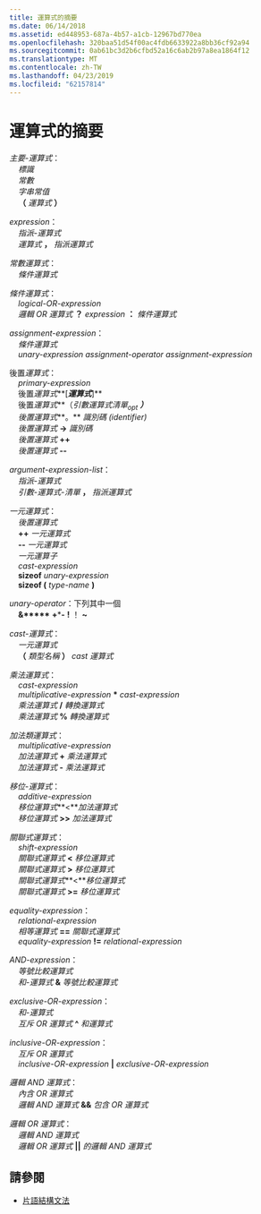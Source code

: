 ```yaml
---
title: 運算式的摘要
ms.date: 06/14/2018
ms.assetid: ed448953-687a-4b57-a1cb-12967bd770ea
ms.openlocfilehash: 320baa51d54f00ac4fdb6633922a8bb36cf92a94
ms.sourcegitcommit: 0ab61bc3d2b6cfbd52a16c6ab2b97a8ea1864f12
ms.translationtype: MT
ms.contentlocale: zh-TW
ms.lasthandoff: 04/23/2019
ms.locfileid: "62157814"
---
```

# <a name="summary-of-expressions"></a>運算式的摘要

*主要-運算式*：<br/>
&nbsp;&nbsp;&nbsp;&nbsp;*標識*<br/>
&nbsp;&nbsp;&nbsp;&nbsp;*常數*<br/>
&nbsp;&nbsp;&nbsp;&nbsp;*字串常值*<br/>
&nbsp;&nbsp;&nbsp;&nbsp;**（**  *運算式*  **）**

*expression*：<br/>
&nbsp;&nbsp;&nbsp;&nbsp;*指派-運算式*<br/>
&nbsp;&nbsp;&nbsp;&nbsp;*運算式*  **，**  *指派運算式*

*常數運算式*：<br/>
&nbsp;&nbsp;&nbsp;&nbsp;*條件運算式*

*條件運算式*：<br/>
&nbsp;&nbsp;&nbsp;&nbsp;*logical-OR-expression*<br/>
&nbsp;&nbsp;&nbsp;&nbsp;*邏輯 OR 運算式*  **？**  *expression*  **：**  *條件運算式*

*assignment-expression*：<br/>
&nbsp;&nbsp;&nbsp;&nbsp;*條件運算式*<br/>
&nbsp;&nbsp;&nbsp;&nbsp;*unary-expression* *assignment-operator* *assignment-expression*

後置*運算式*：<br/>
&nbsp;&nbsp;&nbsp;&nbsp;*primary-expression*<br/>
&nbsp;&nbsp;&nbsp;&nbsp;後置*運算式***[***運算式***]**      <br/>
&nbsp;&nbsp;&nbsp;&nbsp;後置*運算式***（***引數運算式清單*<sub>opt</sub> **）**    <br/>
&nbsp;&nbsp;&nbsp;&nbsp;後置*運算式***。**    *識別碼 (identifier)*<br/>
&nbsp;&nbsp;&nbsp;&nbsp;*後置運算式*  **->**  *識別碼*<br/>
&nbsp;&nbsp;&nbsp;&nbsp;*後置運算式*  **++**<br/>
&nbsp;&nbsp;&nbsp;&nbsp;*後置運算式*  **--**

*argument-expression-list*：<br/>
&nbsp;&nbsp;&nbsp;&nbsp;*指派-運算式*<br/>
&nbsp;&nbsp;&nbsp;&nbsp;*引數-運算式-清單*  **，**  *指派運算式*

*一元運算式*：<br/>
&nbsp;&nbsp;&nbsp;&nbsp;*後置運算式*<br/>
&nbsp;&nbsp;&nbsp;&nbsp;**++**  *一元運算式*<br/>
&nbsp;&nbsp;&nbsp;&nbsp;**--**  *一元運算式*<br/>
&nbsp;&nbsp;&nbsp;&nbsp;*一元運算子*<br/>
&nbsp;&nbsp;&nbsp;&nbsp;*cast-expression*<br/>
&nbsp;&nbsp;&nbsp;&nbsp;**sizeof**  *unary-expression*<br/>
&nbsp;&nbsp;&nbsp;&nbsp;**sizeof (**  *type-name*  **)**

*unary-operator*：下列其中一個<br/>
&nbsp;&nbsp;&nbsp;&nbsp;**&****&#42;** **+**&#42;**-** **!** ！ **~**

*cast-運算式*：<br/>
&nbsp;&nbsp;&nbsp;&nbsp;*一元運算式*<br/>
&nbsp;&nbsp;&nbsp;&nbsp;**（**  *類型名稱*  **）**  *cast 運算式*

*乘法運算式*：<br/>
&nbsp;&nbsp;&nbsp;&nbsp;*cast-expression*<br/>
&nbsp;&nbsp;&nbsp;&nbsp;*multiplicative-expression*  **&#42;**  *cast-expression*<br/>
&nbsp;&nbsp;&nbsp;&nbsp;*乘法運算式*  **/**  *轉換運算式*<br/>
&nbsp;&nbsp;&nbsp;&nbsp;*乘法運算式*  **%**  *轉換運算式*

*加法類運算式*：<br/>
&nbsp;&nbsp;&nbsp;&nbsp;*multiplicative-expression*<br/>
&nbsp;&nbsp;&nbsp;&nbsp;*加法運算式*  **+**  *乘法運算式*<br/>
&nbsp;&nbsp;&nbsp;&nbsp;*加法運算式*  **-**  *乘法運算式*

*移位-運算式*：<br/>
&nbsp;&nbsp;&nbsp;&nbsp;*additive-expression*<br/>
&nbsp;&nbsp;&nbsp;&nbsp;*移位運算式***\<***加法運算式*    <br/>
&nbsp;&nbsp;&nbsp;&nbsp;*移位運算式*  **>>**  *加法運算式*

*關聯式運算式*：<br/>
&nbsp;&nbsp;&nbsp;&nbsp;*shift-expression*<br/>
&nbsp;&nbsp;&nbsp;&nbsp;*關聯式運算式*  **\<**  *移位運算式*<br/>
&nbsp;&nbsp;&nbsp;&nbsp;*關聯式運算式*  **>**  *移位運算式*<br/>
&nbsp;&nbsp;&nbsp;&nbsp;*關聯式運算式***\<***移位運算式*    <br/>
&nbsp;&nbsp;&nbsp;&nbsp;*關聯式運算式*  **>=**  *移位運算式*

*equality-expression*：<br/>
&nbsp;&nbsp;&nbsp;&nbsp;*relational-expression*<br/>
&nbsp;&nbsp;&nbsp;&nbsp;*相等運算式*  **==**  *關聯式運算式*<br/>
&nbsp;&nbsp;&nbsp;&nbsp;*equality-expression*  **!=**  *relational-expression*

*AND-expression*：<br/>
&nbsp;&nbsp;&nbsp;&nbsp;*等號比較運算式*<br/>
&nbsp;&nbsp;&nbsp;&nbsp;*和-運算式*  **&**  *等號比較運算式*

*exclusive-OR-expression*：<br/>
&nbsp;&nbsp;&nbsp;&nbsp;*和-運算式*<br/>
&nbsp;&nbsp;&nbsp;&nbsp;*互斥 OR 運算式*  **^**  *和運算式*

*inclusive-OR-expression*：<br/>
&nbsp;&nbsp;&nbsp;&nbsp;*互斥 OR 運算式*<br/>
&nbsp;&nbsp;&nbsp;&nbsp;*inclusive-OR-expression*  **&#124;**  *exclusive-OR-expression*

*邏輯 AND 運算式*：<br/>
&nbsp;&nbsp;&nbsp;&nbsp;*內含 OR 運算式*<br/>
&nbsp;&nbsp;&nbsp;&nbsp;*邏輯 AND 運算式*  **&&**  *包含 OR 運算式*

*邏輯 OR 運算式*：<br/>
&nbsp;&nbsp;&nbsp;&nbsp;*邏輯 AND 運算式*<br/>
&nbsp;&nbsp;&nbsp;&nbsp;*邏輯 OR 運算式*  **&#124;&#124;**  *的邏輯 AND 運算式*

## <a name="see-also"></a>請參閱

- [片語結構文法](../c-language/phrase-structure-grammar.md)
